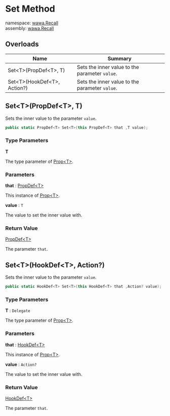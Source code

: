 # Set Method

namespace: [wawa\.Recall](../../wawa.Recall.md)<br />
assembly: [wawa\.Recall](../../../wawa.Recall.md)



## Overloads

| Name | Summary |
|------|---------|
| Set\<T\>\(PropDef\<T\>, T\) | Sets the inner value to the parameter `value`\. |
| Set\<T\>\(HookDef\<T\>, Action?\) | Sets the inner value to the parameter `value`\. |

## Set\<T\>\(PropDef\<T\>, T\)

Sets the inner value to the parameter `value`\.

```csharp
public static PropDef<T> Set<T>(this PropDef<T> that ,T value);
```

### Type Parameters

__T__

The type parameter of [Prop\<T\>](../../../wawa.Recall/wawa.Recall/Prop\`1.md)\.

### Parameters

__that__ : [PropDef\<T\>](../../../wawa.Recall/wawa.Recall/PropDef\`1.md)

This instance of [Prop\<T\>](../../../wawa.Recall/wawa.Recall/Prop\`1.md)\.

__value__ : `T`

The value to set the inner value with\.

### Return Value

[PropDef\<T\>](../../../wawa.Recall/wawa.Recall/PropDef\`1.md)

The parameter `that`\.

## Set\<T\>\(HookDef\<T\>, Action?\)

Sets the inner value to the parameter `value`\.

```csharp
public static HookDef<T> Set<T>(this HookDef<T> that ,Action? value);
```

### Type Parameters

__T__ : `Delegate`

The type parameter of [Prop\<T\>](../../../wawa.Recall/wawa.Recall/Prop\`1.md)\.

### Parameters

__that__ : [HookDef\<T\>](../../../wawa.Recall/wawa.Recall/HookDef\`1.md)

This instance of [Prop\<T\>](../../../wawa.Recall/wawa.Recall/Prop\`1.md)\.

__value__ : `Action?`

The value to set the inner value with\.

### Return Value

[HookDef\<T\>](../../../wawa.Recall/wawa.Recall/HookDef\`1.md)

The parameter `that`\.

